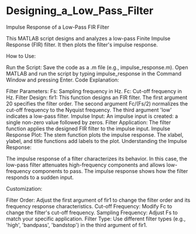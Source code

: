 # Designing_a_Low_Pass_Filter
Impulse Response of a Low-Pass FIR Filter

This MATLAB script designs and analyzes a low-pass Finite Impulse Response (FIR) filter. It then plots the filter's impulse response.

How to Use:

Run the Script:
Save the code as a .m file (e.g., impulse_response.m).
Open MATLAB and run the script by typing impulse_response in the Command Window and pressing Enter.
Code Explanation:

Filter Parameters:
Fs: Sampling frequency in Hz.
Fc: Cut-off frequency in Hz.
Filter Design:
fir1: This function designs an FIR filter.
The first argument 20 specifies the filter order.
The second argument Fc/(Fs/2) normalizes the cut-off frequency to the Nyquist frequency.
The third argument 'low' indicates a low-pass filter.
Impulse Input:
An impulse input is created: a single non-zero value followed by zeros.
Filter Application:
The filter function applies the designed FIR filter to the impulse input.
Impulse Response Plot:
The stem function plots the impulse response.
The xlabel, ylabel, and title functions add labels to the plot.
Understanding the Impulse Response:

The impulse response of a filter characterizes its behavior. In this case, the low-pass filter attenuates high-frequency components and allows low-frequency components to pass. The impulse response shows how the filter responds to a sudden input.

Customization:

Filter Order: Adjust the first argument of fir1 to change the filter order and its frequency response characteristics.
Cut-off Frequency: Modify Fc to change the filter's cut-off frequency.
Sampling Frequency: Adjust Fs to match your specific application.
Filter Type: Use different filter types (e.g., 'high', 'bandpass', 'bandstop') in the third argument of fir1.
